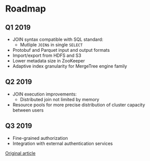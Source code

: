 # Roadmap

## Q1 2019

- JOIN syntax compatible with SQL standard:
    - Mutliple `JOIN`s in single `SELECT`
- Protobuf and Parquet input and output formats
- Import/export from HDFS and S3
- Lower metadata size in ZooKeeper
- Adaptive index granularity for MergeTree engine family

## Q2 2019

- JOIN execution improvements:
    - Distributed join not limited by memory
- Resource pools for more precise distribution of cluster capacity between users

## Q3 2019

- Fine-grained authorization
- Integration with external authentication services

[Original article](https://clickhouse.yandex/docs/en/roadmap/) <!--hide-->
